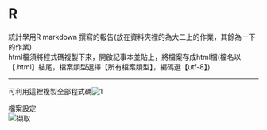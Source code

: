 # R
統計學用R markdown 撰寫的報告(放在資料夾裡的為大二上的作業，其餘為一下的作業)  
html檔須將程式碼複製下來，開啟記事本並貼上，將檔案存成html檔(檔名以【.html】結尾，檔案類型選擇【所有檔案類型】，編碼選【utf-8】)  

---

可利用這裡複製全部程式碼![1](https://user-images.githubusercontent.com/80877845/166726553-c0380865-5eba-4eb3-9d7a-5be449cb3f83.png)

檔案設定  
![擷取](https://user-images.githubusercontent.com/80877845/166727001-9870c0eb-c7ee-4e73-b532-498c451a5d9e.PNG)
